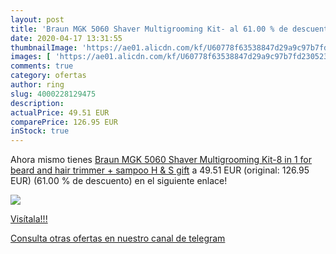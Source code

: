 ```yaml
---
layout: post
title: 'Braun MGK 5060 Shaver Multigrooming Kit- al 61.00 % de descuento'
date: 2020-04-17 13:31:55
thumbnailImage: 'https://ae01.alicdn.com/kf/U60778f63538847d29a9c97b7fd230523Q/Braun-MGK-5060-Shaver-Multigrooming-Kit-8-in-1-for-beard-and-hair-trimmer-sampoo-H.jpg_350x350._SL200_.jpg'
images: [ 'https://ae01.alicdn.com/kf/U60778f63538847d29a9c97b7fd230523Q/Braun-MGK-5060-Shaver-Multigrooming-Kit-8-in-1-for-beard-and-hair-trimmer-sampoo-H.jpg_350x350._SL200_.jpg' ]
comments: true
category: ofertas
author: ring
slug: 4000228129475
description:
actualPrice: 49.51 EUR
comparePrice: 126.95 EUR
inStock: true
---
```


Ahora mismo tienes [Braun MGK 5060 Shaver Multigrooming Kit-8 in 1 for beard and hair trimmer + sampoo H & S gift](https://www.amazon.com/dp/4000228129475/?tag=redken08-20) a 49.51 EUR (original: 126.95 EUR) (61.00 %  de descuento) en el siguiente enlace!

[![](https://ae01.alicdn.com/kf/U60778f63538847d29a9c97b7fd230523Q/Braun-MGK-5060-Shaver-Multigrooming-Kit-8-in-1-for-beard-and-hair-trimmer-sampoo-H.jpg_350x350._SL200_.jpg)](https://www.amazon.com/dp/4000228129475/?tag=redken08-20)

[Visítala!!!](https://www.amazon.com/dp/4000228129475/?tag=redken08-20)

[Consulta otras ofertas en nuestro canal de telegram](https://t.me/s/ofertas25)
